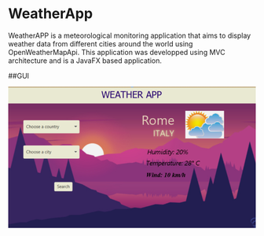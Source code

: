 # WeatherApp

WeatherAPP is a meteorological monitoring application that aims to display weather data from different cities around the world using OpenWeatherMapApi. 
This application was developped using MVC architecture and is a JavaFX based application.

##GUI

![](/src/main/resources/images/gui.png)
